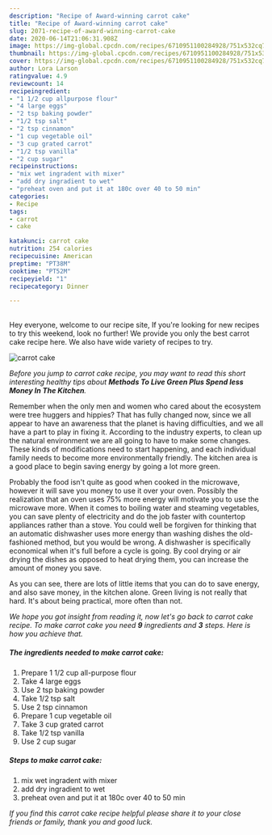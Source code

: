 ```yaml
---
description: "Recipe of Award-winning carrot cake"
title: "Recipe of Award-winning carrot cake"
slug: 2071-recipe-of-award-winning-carrot-cake
date: 2020-06-14T21:06:31.908Z
image: https://img-global.cpcdn.com/recipes/6710951100284928/751x532cq70/carrot-cake-recipe-main-photo.jpg
thumbnail: https://img-global.cpcdn.com/recipes/6710951100284928/751x532cq70/carrot-cake-recipe-main-photo.jpg
cover: https://img-global.cpcdn.com/recipes/6710951100284928/751x532cq70/carrot-cake-recipe-main-photo.jpg
author: Lora Larson
ratingvalue: 4.9
reviewcount: 14
recipeingredient:
- "1 1/2 cup allpurpose flour"
- "4 large eggs"
- "2 tsp baking powder"
- "1/2 tsp salt"
- "2 tsp cinnamon"
- "1 cup vegetable oil"
- "3 cup grated carrot"
- "1/2 tsp vanilla"
- "2 cup sugar"
recipeinstructions:
- "mix wet ingradent with mixer"
- "add dry ingradient to wet"
- "preheat oven and put it at 180c over 40 to 50 min"
categories:
- Recipe
tags:
- carrot
- cake

katakunci: carrot cake 
nutrition: 254 calories
recipecuisine: American
preptime: "PT38M"
cooktime: "PT52M"
recipeyield: "1"
recipecategory: Dinner

---
```

<br>
Hey everyone, welcome to our recipe site, If you're looking for new recipes to try this weekend, look no further! We provide you only the best carrot cake recipe here. We also have wide variety of recipes to try.
<br>


![carrot cake](https://img-global.cpcdn.com/recipes/6710951100284928/751x532cq70/carrot-cake-recipe-main-photo.jpg)

<i>Before you jump to carrot cake recipe, you may want to read this short interesting healthy tips about 
<strong>Methods To Live Green Plus Spend less Money In The Kitchen</strong>.</i>
</br>

Remember when the only men and women who cared about the ecosystem were tree huggers and hippies? That has fully changed now, since we all appear to have an awareness that the planet is having difficulties, and we all have a part to play in fixing it. According to the industry experts, to clean up the natural environment we are all going to have to make some changes. These kinds of modifications need to start happening, and each individual family needs to become more environmentally friendly. The kitchen area is a good place to begin saving energy by going a lot more green.

Probably the food isn't quite as good when cooked in the microwave, however it will save you money to use it over your oven. Possibly the realization that an oven uses 75% more energy will motivate you to use the microwave more. When it comes to boiling water and steaming vegetables, you can save plenty of electricity and do the job faster with countertop appliances rather than a stove. You could well be forgiven for thinking that an automatic dishwasher uses more energy than washing dishes the old-fashioned method, but you would be wrong. A dishwasher is specifically economical when it's full before a cycle is going. By cool drying or air drying the dishes as opposed to heat drying them, you can increase the amount of money you save.

As you can see, there are lots of little items that you can do to save energy, and also save money, in the kitchen alone. Green living is not really that hard. It's about being practical, more often than not.


<i>We hope you got insight from reading it, now let's go back to carrot cake recipe. To make carrot cake you need <strong>9</strong> ingredients and <strong>3</strong> steps. Here is how you achieve that.
</i>

##### The ingredients needed to make carrot cake:

1. Prepare 1 1/2 cup all-purpose flour
1. Take 4 large eggs
1. Use 2 tsp baking powder
1. Take 1/2 tsp salt
1. Use 2 tsp cinnamon
1. Prepare 1 cup vegetable oil
1. Take 3 cup grated carrot
1. Take 1/2 tsp vanilla
1. Use 2 cup sugar


##### Steps to make carrot cake:

1. mix wet ingradent with mixer
1. add dry ingradient to wet
1. preheat oven and put it at 180c over 40 to 50 min


<i>If you find this carrot cake recipe helpful please share it to your close friends or family, thank you and good luck.</i>
